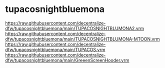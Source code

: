 # tupacosnightbluemona
https://raw.githubusercontent.com/decentralize-dfw/tupacosnightbluemona/main/TUPACOSNIGHTBLUMONA2.vrm
https://raw.githubusercontent.com/decentralize-dfw/tupacosnightbluemona/main/TUPACOSNIGHTBLUMONA-MTOON.vrm
https://raw.githubusercontent.com/decentralize-dfw/tupacosnightbluemona/main/TUPACOS.vrm
https://raw.githubusercontent.com/decentralize-dfw/tupacosnightbluemona/main/GreeenScreenHooder.vrm



